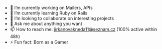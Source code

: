 - 🔭 I’m currently working on Mailers, APIs
- 🌱 I’m currently learning Ruby on Rails 
- 👯 I’m looking to collaborate on interesting projects
- 💬 Ask me about anything you want
- 📫 How to reach me: jirkanovakneda11@seznam.cz (100% active within 48h)
- ⚡ Fun fact: Born as a Gamer
